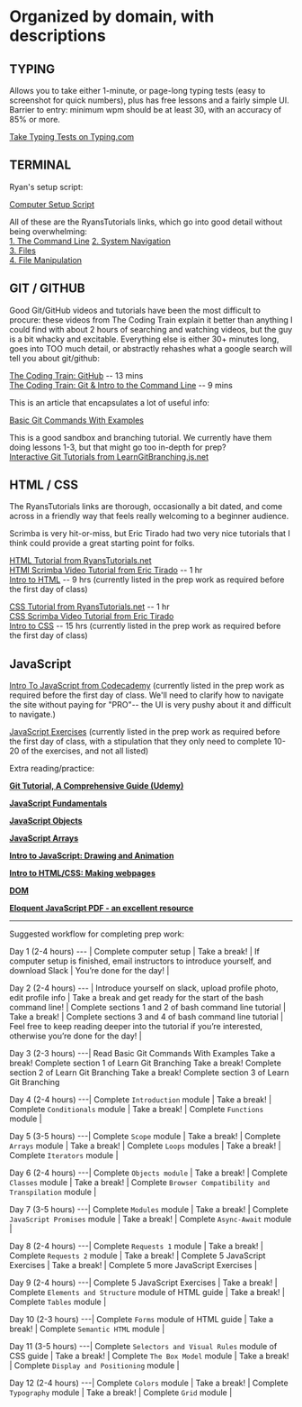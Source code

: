 # Organized by domain, with descriptions


## TYPING

Allows you to take either 1-minute, or page-long typing tests (easy to screenshot for quick numbers), plus has free lessons and a fairly simple UI. 
Barrier to entry: minimum wpm should be at least 30, with an accuracy of 85% or more.   

[Take Typing Tests on Typing.com](https://www.typing.com/student/tests)    


## TERMINAL

Ryan's setup script:

[Computer Setup Script](https://github.com/alchemycodelab/computer-setup-script)  

All of these are the RyansTutorials links, which go into good detail without being overwhelming:  
[1. The Command Line](https://ryanstutorials.net/linuxtutorial/commandline.php) 
[2. System Navigation](https://ryanstutorials.net/linuxtutorial/navigation.php)  
[3. Files](https://ryanstutorials.net/linuxtutorial/aboutfiles.php)  
[4. File Manipulation](https://ryanstutorials.net/linuxtutorial/filemanipulation.php)


## GIT / GITHUB

Good Git/GitHub videos and tutorials have been the most difficult to procure: these videos from The Coding Train explain it better than anything I could find with about 2 hours of searching and watching videos, but the guy is a bit whacky and excitable. Everything else is either 30+ minutes long, goes into TOO much detail, or abstractly rehashes what a google search will tell you about git/github:

[The Coding Train: GitHub](https://www.youtube.com/watch?v=BCQHnlnPusY&list=PLRqwX-V7Uu6ZF9C0YMKuns9sLDzK6zoiV&index=1) -- 13 mins  
[The Coding Train: Git & Intro to the Command Line](https://www.youtube.com/watch?v=oK8EvVeVltE&list=PLRqwX-V7Uu6ZF9C0YMKuns9sLDzK6zoiV&t=203s) -- 9 mins

This is an article that encapsulates a lot of useful info:    

[Basic Git Commands With Examples](https://rubygarage.org/blog/most-basic-git-commands-with-examples)


This is a good sandbox and branching tutorial. We currently have them doing lessons 1-3, but that might go too in-depth for prep?  
[Interactive Git Tutorials from LearnGitBranching.js.net](https://learngitbranching.js.org/)     


## HTML / CSS

The RyansTutorials links are thorough, occasionally a bit dated, and come across in a friendly way that feels really welcoming to a beginner audience.

Scrimba is very hit-or-miss, but Eric Tirado had two very nice tutorials that I think could provide a great starting point for folks. 

[HTML Tutorial from RyansTutorials.net](https://ryanstutorials.net/html-tutorial/)    
[HTMl Scrimba Video Tutorial from Eric Tirado](https://scrimba.com/course/ghtml) -- 1 hr  
[Intro to HTML](https://www.codecademy.com/learn/learn-html) -- 9 hrs (currently listed in the prep work as required before the first day of class)  

[CSS Tutorial from RyansTutorials.net](https://ryanstutorials.net/css-tutorial/) -- 1 hr    
[CSS Scrimba Video Tutorial from Eric Tirado](https://scrimba.com/course/gintrotocss)    
[Intro to CSS](https://www.codecademy.com/learn/learn-css) -- 15 hrs (currently listed in the prep work as required before the first day of class)   



## JavaScript

[Intro To JavaScript from Codecademy](https://www.codecademy.com/learn/introduction-to-javascript)  (currently listed in the prep work as required before the first day of class. We'll need to clarify how to navigate the site without paying for "PRO"-- the UI is very pushy about it and difficult to navigate.)  

[JavaScript Exercises](https://repl.it/community/classrooms/20690) (currently listed in the prep work as required before the first day of class, with a stipulation that they only need to complete 10-20 of the exercises, and not all listed)  


Extra reading/practice: 

**[Git Tutorial, A Comprehensive Guide (Udemy)](https://blog.udemy.com/git-tutorial-a-comprehensive-guide)**  

**[JavaScript Fundamentals](https://javascript.info/first-steps)**  

**[JavaScript Objects](https://javascript.info/object)**  

**[JavaScript Arrays](https://javascript.info/array)**  


**[Intro to JavaScript: Drawing and Animation](https://www.khanacademy.org/computing/computer-programming/programming)**  

**[Intro to HTML/CSS: Making webpages](https://www.khanacademy.org/computing/computer-programming/html-css)**  

**[DOM](https://javascript.info/document)**  

**[Eloquent JavaScript PDF - an excellent resource](https://eloquentjavascript.net/Eloquent_JavaScript.pdf)**  

---

Suggested workflow for completing prep work:

Day 1 (2-4 hours)
--- |
Complete computer setup | 
Take a break! |
If computer setup is finished, email instructors to introduce yourself, and download Slack |
You’re done for the day! |

Day 2 (2-4 hours)
--- |
Introduce yourself on slack, upload profile photo, edit profile info |
Take a break and get ready for the start of the bash command line! |
Complete sections 1 and 2 of bash command line tutorial |
Take a break! | 
Complete sections 3 and 4 of bash command line tutorial | 
Feel free to keep reading deeper into the tutorial if you’re interested, otherwise you’re done for the day! |

Day 3 (2-3 hours)
---|
Read Basic Git Commands With Examples
Take a break!
Complete section 1 of Learn Git Branching
Take a break!
Complete section 2 of Learn Git Branching
Take a break!
Complete section 3 of Learn Git Branching

Day 4 (2-4 hours)
---|
Complete `Introduction` module |
Take a break! |
Complete `Conditionals` module |
Take a break! |
 Complete `Functions` module |

Day 5 (3-5 hours)
---|
Complete `Scope` module |
Take a break! |
Complete `Arrays` module |
Take a break! |
Complete `Loops` modules |
Take a break! |
Complete `Iterators` module |

Day 6 (2-4 hours)
---|
Complete `Objects module` |
Take a break! |
Complete `Classes` module |
Take a break! |
Complete `Browser Compatibility and Transpilation` module |

Day 7 (3-5 hours)
---|
Complete `Modules` module |
Take a break! |
Complete `JavaScript Promises` module |
Take a break! |
Complete `Async-Await` module |

Day 8 (2-4 hours)
---|
Complete `Requests 1` module |
Take a break! | 
Complete `Requests 2` module |
Take a break! |
Complete 5 JavaScript Exercises |
Take a break! |
Complete 5 more JavaScript Exercises |

Day 9 (2-4 hours)
---|
Complete 5 JavaScript Exercises |
Take a break! |
Complete `Elements and Structure` module of HTML guide | 
Take a break! |
Complete `Tables` module |

Day 10 (2-3 hours)
---|
Complete `Forms` module of HTML guide |
Take a break! |
Complete `Semantic HTML` module |

Day 11 (3-5 hours)
---|
Complete `Selectors and Visual Rules` module of CSS guide |
Take a break! |
Complete `The Box Model` module |
Take a break! |
Complete `Display and Positioning` module |

Day 12 (2-4 hours)
---|
Complete `Colors` module |
Take a break! |
Complete `Typography` module |
Take a break! |
Complete `Grid` module |

